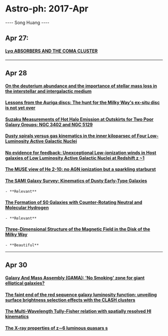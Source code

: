 # Astro-ph: 2017-Apr

---- Song Huang ----

## Apr 27:

#### [Lyα ABSORBERS AND THE COMA CLUSTER](https://arxiv.org/abs/1704.08216)

####

----

## Apr 28

#### [On the deuterium abundance and the importance of stellar mass loss in the interstellar and intergalactic medium](https://arxiv.org/abs/1704.08254)

#### [Lessons from the Auriga discs: The hunt for the Milky Way's ex-situ disc is not yet over](https://arxiv.org/abs/1704.08261)

#### [Suzaku Measurements of Hot Halo Emission at Outskirts for Two Poor Galaxy Groups: NGC 3402 and NGC 5129](https://arxiv.org/abs/1704.08266)

#### [Dusty spirals versus gas kinematics in the inner kiloparsec of Four Low-Luminosity Active Galactic Nuclei](https://arxiv.org/abs/1704.08274)

#### [No evidence for feedback: Unexceptional Low-ionization winds in Host galaxies of Low Luminosity Active Galactic Nuclei at Redshift z ~1](https://arxiv.org/abs/1704.08348)

#### [The MUSE view of He 2-10: no AGN ionization but a sparkling starburst](https://arxiv.org/abs/1704.08367)

#### [The SAMI Galaxy Survey: Kinematics of Dusty Early-Type Galaxies](https://arxiv.org/abs/1704.08433)
    - **Relevant**

#### [The Formation of S0 Galaxies with Counter-Rotating Neutral and Molecular Hydrogen](https://arxiv.org/abs/1704.08434)
    - **Relevant**

#### [Three-Dimensional Structure of the Magnetic Field in the Disk of the Milky Way](https://arxiv.org/abs/1704.08663)
    - **Beautiful**


----

## Apr 30

#### [Galaxy And Mass Assembly (GAMA): 'No Smoking' zone for giant elliptical galaxies?](https://arxiv.org/abs/1704.09029)

#### [The faint end of the red sequence galaxy luminosity function: unveiling surface brightness selection effects with the CLASH clusters](https://arxiv.org/abs/1704.08871)

#### [The Multi-Wavelength Tully-Fisher relation with spatially resolved HI kinematics](https://arxiv.org/abs/1704.08788)

#### [The X-ray properties of z∼6 luminous quasars s](https://arxiv.org/abs/1704.08693)

